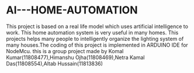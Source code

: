 # AI---HOME-AUTOMATION
This project is based on a real life model which uses artificial intelligence to work. This home automation system is very useful in many homes.
This projects helps many people to intelligently organize the lighting system of many houses.The coding of this project is implemented in ARDUINO IDE for NodeMcu.
this is a group project made by Komal Kumar(11808477),Himanshu Ojha(11808469),Netra Kamal Das(11808554),Altab Hussain(11813836)
